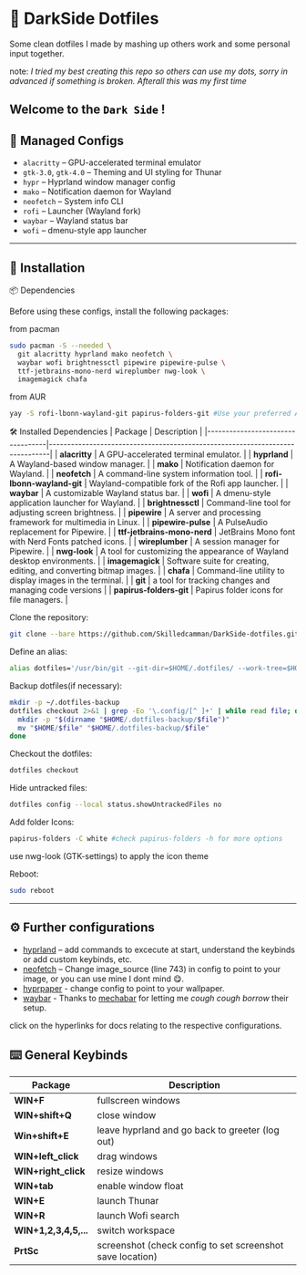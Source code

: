 # 🖤 DarkSide Dotfiles

Some clean dotfiles I made by mashing up others work and some personal input together.

note: *I tried my best creating this repo so others can use my dots, sorry in advanced if something is broken. Afterall this was my first time*

## Welcome to the <code style="color : black">Dark Side</code> !

## 📂 Managed Configs

- `alacritty` – GPU-accelerated terminal emulator
- `gtk-3.0`, `gtk-4.0` – Theming and UI styling for Thunar
- `hypr` – Hyprland window manager config
- `mako` – Notification daemon for Wayland
- `neofetch` – System info CLI
- `rofi` – Launcher (Wayland fork)
- `waybar` – Wayland status bar
- `wofi` – dmenu-style app launcher

---
## 🔧 Installation
📦 Dependencies

Before using these configs, install the following packages:

from pacman
```bash
sudo pacman -S --needed \
  git alacritty hyprland mako neofetch \
  waybar wofi brightnessctl pipewire pipewire-pulse \
  ttf-jetbrains-mono-nerd wireplumber nwg-look \
  imagemagick chafa
```
from AUR
```bash
yay -S rofi-lbonn-wayland-git papirus-folders-git #Use your preferred AUR manager
```
🛠️ Installed Dependencies
| Package                          | Description                                                                  |
|----------------------------------|------------------------------------------------------------------------------|
| **alacritty**                    | A GPU-accelerated terminal emulator.                                         |
| **hyprland**                     | A Wayland-based window manager.                                              |
| **mako**                         | Notification daemon for Wayland.                                             |
| **neofetch**                     | A command-line system information tool.                                      |
| **rofi-lbonn-wayland-git**       | Wayland-compatible fork of the Rofi app launcher.                            |
| **waybar**                       | A customizable Wayland status bar.                                           |
| **wofi**                         | A dmenu-style application launcher for Wayland.                              |
| **brightnessctl**                | Command-line tool for adjusting screen brightness.                           |
| **pipewire**                     | A server and processing framework for multimedia in Linux.                   |
| **pipewire-pulse**               | A PulseAudio replacement for Pipewire.                                       |
| **ttf-jetbrains-mono-nerd**      | JetBrains Mono font with Nerd Fonts patched icons.                           |
| **wireplumber**                  | A session manager for Pipewire.                                              |
| **nwg-look**                     | A tool for customizing the appearance of Wayland desktop environments.       |
| **imagemagick**                  | Software suite for creating, editing, and converting bitmap images.          |
| **chafa**                        | Command-line utility to display images in the terminal.                      |
| **git**                          | a tool for tracking changes and managing code versions                       |
| **papirus-folders-git**          | Papirus folder icons for file managers.                                      |

Clone the repository:
```bash
git clone --bare https://github.com/Skilledcamman/DarkSide-dotfiles.git $HOME/.dotfiles
```

Define an alias:
```bash
alias dotfiles='/usr/bin/git --git-dir=$HOME/.dotfiles/ --work-tree=$HOME'
```

Backup dotfiles(if necessary):
```bash
mkdir -p ~/.dotfiles-backup
dotfiles checkout 2>&1 | grep -Eo '\.config/[^ ]+' | while read file; do
  mkdir -p "$(dirname "$HOME/.dotfiles-backup/$file")"
  mv "$HOME/$file" "$HOME/.dotfiles-backup/$file"
done
```

Checkout the dotfiles:
```bash
dotfiles checkout
```

Hide untracked files:
```bash
dotfiles config --local status.showUntrackedFiles no
```

Add folder Icons:
```bash
papirus-folders -C white #check papirus-folders -h for more options
```
use nwg-look (GTK-settings) to apply the icon theme

Reboot:
```bash
sudo reboot
```
---

## ⚙️ Further configurations
- [hyprland](https://wiki.hyprland.org/Configuring/) – add commands to excecute at start, understand the keybinds or add custom keybinds, etc.
- [neofetch](https://github.com/dylanaraps/neofetch) – Change image_source (line 743) in config to point to your image, or you can use mine I dont mind 😋.
- [hyprpaper](https://wiki.hyprland.org/Hypr-Ecosystem/hyprpaper/) - change config to point to your wallpaper.
- [waybar](https://github.com/Alexays/Waybar) - Thanks to [mechabar](https://github.com/sejjy/mechabar) for letting me *cough cough borrow* their setup.

click on the hyperlinks for docs relating to the respective configurations.

## ⌨️ General Keybinds
| Package                          | Description                                                                  |
|----------------------------------|------------------------------------------------------------------------------|
| **WIN+F**                        | fullscreen windows                                                           |
| **WIN+shift+Q**                  | close window                                                                 |
| **Win+shift+E**                  | leave hyprland and go back to greeter (log out)                              |
| **WIN+left_click**               | drag windows                                                                 |
| **WIN+right_click**              | resize windows                                                               |  
| **WIN+tab**                      | enable window float                                                          |
| **WIN+E**                        | launch Thunar                                                                |
| **WIN+R**                        | launch Wofi search                                                           |
| **WIN+1,2,3,4,5,...**            | switch workspace                                                             |
| **PrtSc**                        | screenshot (check config to set screenshot save location)                    |
